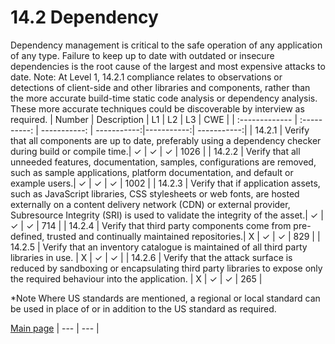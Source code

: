 # 14.2 Dependency

Dependency management is critical to the safe operation of any application of any type. Failure to keep up to date with outdated or insecure dependencies is the root cause of the largest and most expensive attacks to date.
Note: At Level 1, 14.2.1 compliance relates to observations or detections of client-side and other libraries and components, rather than the more accurate build-time static code analysis or dependency analysis. These more accurate techniques could be discoverable by interview as required.
| Number       | Description     | L1    		| L2         | L3 		   | CWE		|
| :------------- | :----------: | -----------: | -----------:|-----------:| -----------:|
| 14.2.1 | Verify that all components are up to date, preferably using a dependency checker during build or compile time.| ✓   | ✓   | ✓   | 1026  |
| 14.2.2 | Verify that all unneeded features, documentation, samples, configurations are removed, such as sample applications, platform documentation, and default or example users.| ✓   | ✓   | ✓   | 1002 |
| 14.2.3 | Verify that if application assets, such as JavaScript libraries, CSS stylesheets or web fonts, are hosted externally on a content delivery network (CDN) or external provider, Subresource Integrity (SRI) is used to validate the integrity of the asset.| ✓   | ✓   | ✓   | 714 |
| 14.2.4 | Verify that third party components come from pre-defined, trusted and continually maintained repositories.| X   | ✓   | ✓   | 829 |
| 14.2.5 | Verify that an inventory catalogue is maintained of all third party libraries in use. | X   | ✓   | ✓   | 
| 14.2.6 | Verify that the attack surface is reduced by sandboxing or encapsulating third party libraries to expose only the required behaviour into the application. | X   | ✓   | ✓   | 265 |

*Note
Where US standards are mentioned, a regional or local standard can be used in place of or in addition to the US standard as required.

[Main page](../README.md) 
| --- | --- |
